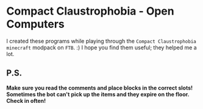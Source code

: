 # Compact Claustrophobia - Open Computers
I created these programs while playing through the `Compact Claustrophobia` `minecraft` modpack on `FTB`. :)
I hope you find them useful; they helped me a lot.

## P.S.
**Make sure you read the comments and place blocks in the correct slots!**
**Sometimes the bot can't pick up the items and they expire on the floor. Check in often!**

